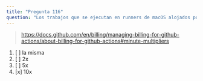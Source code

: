 ```yaml
---
title: "Pregunta 116"
question: "Los trabajos que se ejecutan en runners de macOS alojados por GitHub consumen minutos a una tarifa __ que los runners de Linux consumen"
---
```


> https://docs.github.com/en/billing/managing-billing-for-github-actions/about-billing-for-github-actions#minute-multipliers
1. [ ] la misma
1. [ ] 2x
1. [ ] 5x
1. [x] 10x

